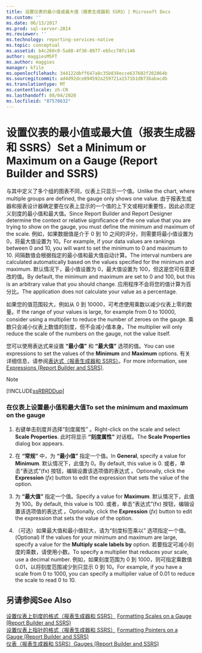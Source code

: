 ```yaml
---
title: 设置仪表的最小值或最大值（报表生成器和 SSRS）| Microsoft Docs
ms.custom: ''
ms.date: 06/13/2017
ms.prod: sql-server-2014
ms.reviewer: ''
ms.technology: reporting-services-native
ms.topic: conceptual
ms.assetid: b4c260c0-5a88-4f30-8977-eb5cc78fc146
author: maggiesMSFT
ms.author: maggies
manager: kfile
ms.openlocfilehash: 344122dbff647a8c35b838ecce637602f202864b
ms.sourcegitcommit: ad4d92dce894592a259721a1571b1d8736abacdb
ms.translationtype: MT
ms.contentlocale: zh-CN
ms.lasthandoff: 08/04/2020
ms.locfileid: "87578632"
---
```

# <a name="set-a-minimum-or-maximum-on-a-gauge-report-builder-and-ssrs"></a><span data-ttu-id="fdca9-102">设置仪表的最小值或最大值（报表生成器和 SSRS）</span><span class="sxs-lookup"><span data-stu-id="fdca9-102">Set a Minimum or Maximum on a Gauge (Report Builder and SSRS)</span></span>
  <span data-ttu-id="fdca9-103">与其中定义了多个组的图表不同，仪表上只显示一个值。</span><span class="sxs-lookup"><span data-stu-id="fdca9-103">Unlike the chart, where multiple groups are defined, the gauge only shows one value.</span></span> <span data-ttu-id="fdca9-104">由于报表生成器和报表设计器确定要在仪表上显示的一个值的上下文或相对重要性，因此必须定义刻度的最小值和最大值。</span><span class="sxs-lookup"><span data-stu-id="fdca9-104">Since Report Builder and Report Designer determine the context or relative significance of the one value that you are trying to show on the gauge, you must define the minimum and maximum of the scale.</span></span> <span data-ttu-id="fdca9-105">例如，如果数据值是介于 0 到 10 之间的评分，则需要将最小值设置为 0，将最大值设置为 10。</span><span class="sxs-lookup"><span data-stu-id="fdca9-105">For example, if your data values are rankings between 0 and 10, you will want to set the minimum to 0 and maximum to 10.</span></span> <span data-ttu-id="fdca9-106">间隔数值会根据指定的最小值和最大值自动计算。</span><span class="sxs-lookup"><span data-stu-id="fdca9-106">The interval numbers are calculated automatically based on the values specified for the minimum and maximum.</span></span> <span data-ttu-id="fdca9-107">默认情况下，最小值设置为 0，最大值设置为 100，但这是您可任意更改的值。</span><span class="sxs-lookup"><span data-stu-id="fdca9-107">By default, the minimum and maximum are set to 0 and 100, but this is an arbitrary value that you should change.</span></span> <span data-ttu-id="fdca9-108">应用程序不会将您的值计算为百分比。</span><span class="sxs-lookup"><span data-stu-id="fdca9-108">The application does not calculate your value as a percentage.</span></span>  
  
 <span data-ttu-id="fdca9-109">如果您的值范围较大，例如从 0 到 10000，可考虑使用乘数以减少仪表上零的数量。</span><span class="sxs-lookup"><span data-stu-id="fdca9-109">If the range of your values is large, for example from 0 to 10000, consider using a multiplier to reduce the number of zeroes on the gauge.</span></span> <span data-ttu-id="fdca9-110">乘数只会减小仪表上数值的刻度，但不会减小值本身。</span><span class="sxs-lookup"><span data-stu-id="fdca9-110">The multiplier will only reduce the scale of the numbers on the gauge, not the value itself.</span></span>  
  
 <span data-ttu-id="fdca9-111">您可以使用表达式来设置 **“最小值”** 和 **“最大值”** 选项的值。</span><span class="sxs-lookup"><span data-stu-id="fdca9-111">You can use expressions to set the values of the **Minimum** and **Maximum** options.</span></span> <span data-ttu-id="fdca9-112">有关详细信息，请参阅[表达式（报表生成器和 SSRS）](expressions-report-builder-and-ssrs.md)。</span><span class="sxs-lookup"><span data-stu-id="fdca9-112">For more information, see [Expressions &#40;Report Builder and SSRS&#41;](expressions-report-builder-and-ssrs.md).</span></span>  
  
> [!NOTE]  
>  [!INCLUDE[ssRBRDDup](../../includes/ssrbrddup-md.md)]  
  
### <a name="to-set-the-minimum-and-maximum-on-the-gauge"></a><span data-ttu-id="fdca9-113">在仪表上设置最小值和最大值</span><span class="sxs-lookup"><span data-stu-id="fdca9-113">To set the minimum and maximum on the gauge</span></span>  
  
1.  <span data-ttu-id="fdca9-114">右键单击刻度并选择“刻度属性”  。</span><span class="sxs-lookup"><span data-stu-id="fdca9-114">Right-click on the scale and select **Scale Properties**.</span></span> <span data-ttu-id="fdca9-115">此时将显示 **“刻度属性”** 对话框。</span><span class="sxs-lookup"><span data-stu-id="fdca9-115">The **Scale Properties** dialog box appears.</span></span>  
  
2.  <span data-ttu-id="fdca9-116">在 **“常规”** 中，为 **“最小值”** 指定一个值。</span><span class="sxs-lookup"><span data-stu-id="fdca9-116">In **General**, specify a value for **Minimum**.</span></span> <span data-ttu-id="fdca9-117">默认情况下，此值为 0。</span><span class="sxs-lookup"><span data-stu-id="fdca9-117">By default, this value is 0.</span></span> <span data-ttu-id="fdca9-118">或者，单击“表达式”(fx) 按钮，编辑设置该选项值的表达式   。</span><span class="sxs-lookup"><span data-stu-id="fdca9-118">Optionally, click the **Expression** (*fx*) button to edit the expression that sets the value of the option.</span></span>  
  
3.  <span data-ttu-id="fdca9-119">为 **“最大值”** 指定一个值。</span><span class="sxs-lookup"><span data-stu-id="fdca9-119">Specify a value for **Maximum**.</span></span> <span data-ttu-id="fdca9-120">默认情况下，此值为 100。</span><span class="sxs-lookup"><span data-stu-id="fdca9-120">By default, this value is 100.</span></span> <span data-ttu-id="fdca9-121">或者，单击“表达式”(fx) 按钮，编辑设置该选项值的表达式   。</span><span class="sxs-lookup"><span data-stu-id="fdca9-121">Optionally, click the **Expression** (*fx*) button to edit the expression that sets the value of the option.</span></span>  
  
4.  <span data-ttu-id="fdca9-122">（可选）如果最大值和最小值较大，请为“刻度标签乘以”  选项指定一个值。</span><span class="sxs-lookup"><span data-stu-id="fdca9-122">(Optional) If the values for your minimum and maximum are large, specify a value for the **Multiply scale labels by** option.</span></span> <span data-ttu-id="fdca9-123">若要指定可减小刻度的乘数，请使用小数。</span><span class="sxs-lookup"><span data-stu-id="fdca9-123">To specify a multiplier that reduces your scale, use a decimal number.</span></span> <span data-ttu-id="fdca9-124">例如，如果刻度范围为 0 到 1000，则可指定乘数值 0.01，以将刻度范围减少到只显示 0 到 10。</span><span class="sxs-lookup"><span data-stu-id="fdca9-124">For example, if you have a scale from 0 to 1000, you can specify a multiplier value of 0.01 to reduce the scale to read 0 to 10.</span></span>  
  
## <a name="see-also"></a><span data-ttu-id="fdca9-125">另请参阅</span><span class="sxs-lookup"><span data-stu-id="fdca9-125">See Also</span></span>  
 <span data-ttu-id="fdca9-126">[设置仪表上刻度的格式（报表生成器和 SSRS）](formatting-scales-on-a-gauge-report-builder-and-ssrs.md) </span><span class="sxs-lookup"><span data-stu-id="fdca9-126">[Formatting Scales on a Gauge &#40;Report Builder and SSRS&#41;](formatting-scales-on-a-gauge-report-builder-and-ssrs.md) </span></span>  
 <span data-ttu-id="fdca9-127">[设置仪表上指针的格式（报表生成器和 SSRS）](formatting-pointers-on-a-gauge-report-builder-and-ssrs.md) </span><span class="sxs-lookup"><span data-stu-id="fdca9-127">[Formatting Pointers on a Gauge &#40;Report Builder and SSRS&#41;](formatting-pointers-on-a-gauge-report-builder-and-ssrs.md) </span></span>  
 [<span data-ttu-id="fdca9-128">仪表（报表生成器和 SSRS）</span><span class="sxs-lookup"><span data-stu-id="fdca9-128">Gauges &#40;Report Builder and SSRS&#41;</span></span>](gauges-report-builder-and-ssrs.md)  
  
  
